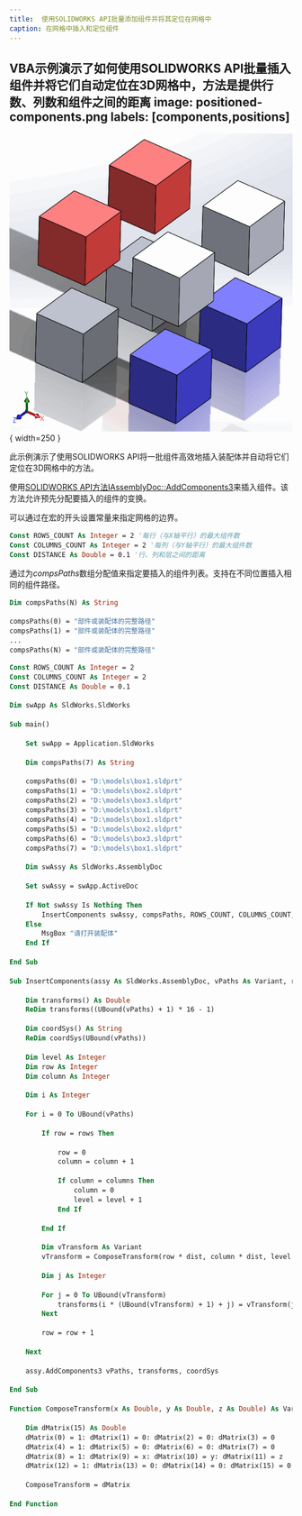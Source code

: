 ```yaml
---
title:  使用SOLIDWORKS API批量添加组件并将其定位在网格中
caption: 在网格中插入和定位组件
---
```

 VBA示例演示了如何使用SOLIDWORKS API批量插入组件并将它们自动定位在3D网格中，方法是提供行数、列数和组件之间的距离
image: positioned-components.png
labels: [components,positions]
---
![Components inserted into 2 x 2 x 2 grid](positioned-components.png){ width=250 }

此示例演示了使用SOLIDWORKS API将一批组件高效地插入装配体并自动将它们定位在3D网格中的方法。

使用[SOLIDWORKS API方法IAssemblyDoc::AddComponents3](https://help.solidworks.com/2011/English/api/sldworksapi/SolidWorks.Interop.sldworks~SolidWorks.Interop.sldworks.IAssemblyDoc~AddComponents3.html)来插入组件。该方法允许预先分配要插入的组件的变换。

可以通过在宏的开头设置常量来指定网格的边界。

~~~ vb
Const ROWS_COUNT As Integer = 2 '每行（与X轴平行）的最大组件数
Const COLUMNS_COUNT As Integer = 2 '每列（与Y轴平行）的最大组件数
Const DISTANCE As Double = 0.1 '行、列和层之间的距离
~~~

通过为*compsPaths*数组分配值来指定要插入的组件列表。支持在不同位置插入相同的组件路径。

~~~ vb
Dim compsPaths(N) As String
    
compsPaths(0) = "部件或装配体的完整路径"
compsPaths(1) = "部件或装配体的完整路径"
...
compsPaths(N) = "部件或装配体的完整路径"
~~~

~~~ vb
Const ROWS_COUNT As Integer = 2
Const COLUMNS_COUNT As Integer = 2
Const DISTANCE As Double = 0.1

Dim swApp As SldWorks.SldWorks

Sub main()

    Set swApp = Application.SldWorks
    
    Dim compsPaths(7) As String
    
    compsPaths(0) = "D:\models\box1.sldprt"
    compsPaths(1) = "D:\models\box2.sldprt"
    compsPaths(2) = "D:\models\box3.sldprt"
    compsPaths(3) = "D:\models\box1.sldprt"
    compsPaths(4) = "D:\models\box1.sldprt"
    compsPaths(5) = "D:\models\box2.sldprt"
    compsPaths(6) = "D:\models\box3.sldprt"
    compsPaths(7) = "D:\models\box1.sldprt"
    
    Dim swAssy As SldWorks.AssemblyDoc
    
    Set swAssy = swApp.ActiveDoc
    
    If Not swAssy Is Nothing Then
        InsertComponents swAssy, compsPaths, ROWS_COUNT, COLUMNS_COUNT, DISTANCE
    Else
        MsgBox "请打开装配体"
    End If
    
End Sub

Sub InsertComponents(assy As SldWorks.AssemblyDoc, vPaths As Variant, rows As Integer, columns As Integer, dist As Double)
    
    Dim transforms() As Double
    ReDim transforms((UBound(vPaths) + 1) * 16 - 1)
    
    Dim coordSys() As String
    ReDim coordSys(UBound(vPaths))
    
    Dim level As Integer
    Dim row As Integer
    Dim column As Integer
    
    Dim i As Integer
    
    For i = 0 To UBound(vPaths)
        
        If row = rows Then
            
            row = 0
            column = column + 1
            
            If column = columns Then
                column = 0
                level = level + 1
            End If
        
        End If
        
        Dim vTransform As Variant
        vTransform = ComposeTransform(row * dist, column * dist, level * dist)
        
        Dim j As Integer
        
        For j = 0 To UBound(vTransform)
            transforms(i * (UBound(vTransform) + 1) + j) = vTransform(j)
        Next
        
        row = row + 1
        
    Next
    
    assy.AddComponents3 vPaths, transforms, coordSys
    
End Sub

Function ComposeTransform(x As Double, y As Double, z As Double) As Variant
    
    Dim dMatrix(15) As Double
    dMatrix(0) = 1: dMatrix(1) = 0: dMatrix(2) = 0: dMatrix(3) = 0
    dMatrix(4) = 1: dMatrix(5) = 0: dMatrix(6) = 0: dMatrix(7) = 0
    dMatrix(8) = 1: dMatrix(9) = x: dMatrix(10) = y: dMatrix(11) = z
    dMatrix(12) = 1: dMatrix(13) = 0: dMatrix(14) = 0: dMatrix(15) = 0
    
    ComposeTransform = dMatrix
    
End Function
~~~
